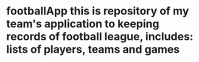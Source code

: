 # footballApp this is repository of my team's application to keeping records of football league, includes: lists of players, teams and games 
